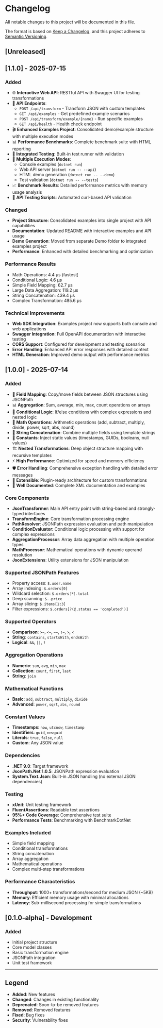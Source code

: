 # Changelog

All notable changes to this project will be documented in this file.

The format is based on [Keep a Changelog](https://keepachangelog.com/en/1.0.0/),
and this project adheres to [Semantic Versioning](https://semver.org/spec/v2.0.0.html).

## [Unreleased]

## [1.1.0] - 2025-07-15

### Added
- 🌐 **Interactive Web API**: RESTful API with Swagger UI for testing transformations
- 🎯 **API Endpoints**: 
  - `POST /api/transform` - Transform JSON with custom templates
  - `GET /api/examples` - Get predefined example scenarios
  - `POST /api/transform/example/{name}` - Run specific examples
  - `GET /api/health` - Health check endpoint
- 🎬 **Enhanced Examples Project**: Consolidated demo/example structure with multiple execution modes
- 📊 **Performance Benchmarks**: Complete benchmark suite with HTML reporting
- 🧪 **Integrated Testing**: Built-in test runner with validation
- 🎨 **Multiple Execution Modes**:
  - Console examples (`dotnet run`)
  - Web API server (`dotnet run -- --api`)
  - HTML demo generation (`dotnet run -- --demo`)
  - Test validation (`dotnet run -- --tests`)
- 📈 **Benchmark Results**: Detailed performance metrics with memory usage analysis
- 🔧 **API Testing Scripts**: Automated curl-based API validation

### Changed
- **Project Structure**: Consolidated examples into single project with API capabilities
- **Documentation**: Updated README with interactive examples and API usage
- **Demo Generation**: Moved from separate Demo folder to integrated examples project
- **Performance**: Enhanced with detailed benchmarking and optimization

### Performance Results
- Math Operations: 4.4 μs (fastest)
- Conditional Logic: 4.6 μs  
- Simple Field Mapping: 62.7 μs
- Large Data Aggregation: 119.2 μs
- String Concatenation: 439.4 μs
- Complex Transformation: 485.6 μs

### Technical Improvements
- **Web SDK Integration**: Examples project now supports both console and web applications
- **Swagger Integration**: Full OpenAPI documentation with interactive testing
- **CORS Support**: Configured for development and testing scenarios
- **Error Handling**: Enhanced API error responses with detailed context
- **HTML Generation**: Improved demo output with performance metrics

## [1.0.0] - 2025-07-14

### Added
- 🔄 **Field Mapping**: Copy/move fields between JSON structures using JSONPath
- 📊 **Aggregation**: Sum, average, min, max, count operations on arrays
- 🎯 **Conditional Logic**: If/else conditions with complex expressions and nested logic
- 🧮 **Math Operations**: Arithmetic operations (add, subtract, multiply, divide, power, sqrt, abs, round)
- 🔗 **String Concatenation**: Combine multiple fields using template strings
- 📝 **Constants**: Inject static values (timestamps, GUIDs, booleans, null values)
- 🏗️ **Nested Transformations**: Deep object structure mapping with recursive templates
- ⚡ **High Performance**: Optimized for speed and memory efficiency
- 🛡️ **Error Handling**: Comprehensive exception handling with detailed error messages
- 🧪 **Extensible**: Plugin-ready architecture for custom transformations
- 📖 **Well Documented**: Complete XML documentation and examples

### Core Components
- **JsonTransformer**: Main API entry point with string-based and strongly-typed interfaces
- **TransformEngine**: Core transformation processing engine
- **PathResolver**: JSONPath expression evaluation and path manipulation
- **ConditionEvaluator**: Conditional logic processing with support for complex expressions
- **AggregationProcessor**: Array data aggregation with multiple operation types
- **MathProcessor**: Mathematical operations with dynamic operand resolution
- **JsonExtensions**: Utility extensions for JSON manipulation

### Supported JSONPath Features
- Property access: `$.user.name`
- Array indexing: `$.orders[0]`
- Wildcard selection: `$.orders[*].total`
- Deep scanning: `$..price`
- Array slicing: `$.items[1:3]`
- Filter expressions: `$.orders[?(@.status == 'completed')]`

### Supported Operators
- **Comparison**: `>=`, `<=`, `==`, `!=`, `>`, `<`
- **String**: `contains`, `startsWith`, `endsWith`
- **Logical**: `&&`, `||`, `!`

### Aggregation Operations
- **Numeric**: `sum`, `avg`, `min`, `max`
- **Collection**: `count`, `first`, `last`
- **String**: `join`

### Mathematical Functions
- **Basic**: `add`, `subtract`, `multiply`, `divide`
- **Advanced**: `power`, `sqrt`, `abs`, `round`

### Constant Values
- **Timestamps**: `now`, `utcnow`, `timestamp`
- **Identifiers**: `guid`, `newguid`
- **Literals**: `true`, `false`, `null`
- **Custom**: Any JSON value

### Dependencies
- **.NET 9.0**: Target framework
- **JsonPath.Net 1.0.5**: JSONPath expression evaluation
- **System.Text.Json**: Built-in JSON handling (no external JSON dependencies)

### Testing
- **xUnit**: Unit testing framework
- **FluentAssertions**: Readable test assertions
- **95%+ Code Coverage**: Comprehensive test suite
- **Performance Tests**: Benchmarking with BenchmarkDotNet

### Examples Included
- Simple field mapping
- Conditional transformations
- String concatenation
- Array aggregation
- Mathematical operations
- Complex multi-step transformations

### Performance Characteristics
- **Throughput**: 1000+ transformations/second for medium JSON (~5KB)
- **Memory**: Efficient memory usage with minimal allocations
- **Latency**: Sub-millisecond processing for simple transformations

## [0.1.0-alpha] - Development

### Added
- Initial project structure
- Core model classes
- Basic transformation engine
- JSONPath integration
- Unit test framework

---

## Legend

- **Added**: New features
- **Changed**: Changes in existing functionality  
- **Deprecated**: Soon-to-be removed features
- **Removed**: Removed features
- **Fixed**: Bug fixes
- **Security**: Vulnerability fixes

